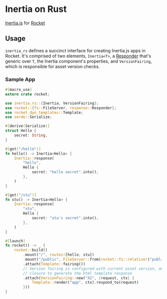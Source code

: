 # Inertia on Rust

[Inertia.js](https://inertiajs.com/) for [Rocket](https://rocket.rs/)

## Usage

`inertia_rs` defines a succinct interface for creating Inertia.js apps in Rocket. It's comprised of two elements, `Inertia<T>`, a [Responder](https://api.rocket.rs/v0.5-rc/rocket/response/trait.Responder.html) that's generic over `T`, the Inertia component's properties, and `VersionFairing`, which is responsible for asset version checks.

### Sample App

```rust
#[macro_use]
extern crate rocket;

use inertia_rs::{Inertia, VersionFairing};
use rocket::{fs::FileServer, response::Responder};
use rocket_dyn_templates::Template;
use serde::Serialize;

#[derive(Serialize)]
struct Hello {
    secret: String,
}

#[get("/hello")]
fn hello() -> Inertia<Hello> {
    Inertia::response(
        "hello",
        Hello {
            secret: "hello secret".into(),
        },
    )
}

#[get("/stu")]
fn stu() -> Inertia<Hello> {
    Inertia::response(
        "stu",
        Hello {
            secret: "stu's secret".into(),
        },
    )
}

#[launch]
fn rocket() -> _ {
    rocket::build()
        .mount("/", routes![hello, stu])
        .mount("/public", FileServer::from(rocket::fs::relative!("public")))
        .attach(Template::fairing())
        // Version fairing is configured with current asset version, and a 
        // closure to generate the html template response
        .attach(VersionFairing::new("X2", |request, ctx| {
            Template::render("app", ctx).respond_to(request)
        }))
}

```